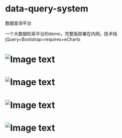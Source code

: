 # data-query-system
数据查询平台

一个大数据检索平台的demo，完整版部署在内网。技术栈jQuery+Bootstrap+requires+eCharts

![Image text](https://raw.githubusercontent.com/vw331/data-query-system/master/images/1.png)
=============
![Image text](https://raw.githubusercontent.com/vw331/data-query-system/master/images/2.png)
=============
![Image text](https://raw.githubusercontent.com/vw331/data-query-system/master/images/3.png)
=============
![Image text](https://raw.githubusercontent.com/vw331/data-query-system/master/images/4.png)
=============

